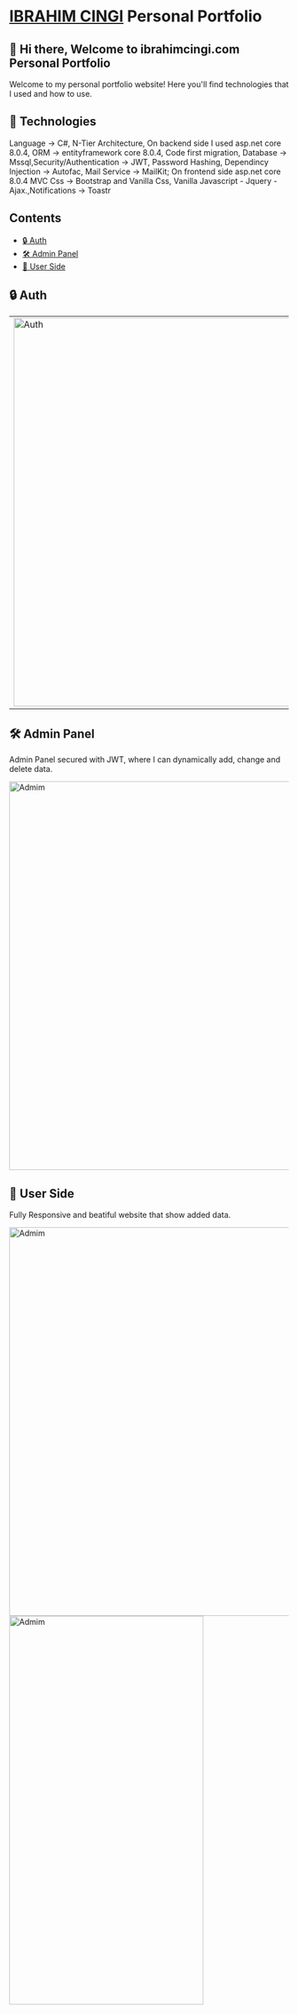 # [IBRAHIM CINGI](https://ibrahimcingi.com) Personal Portfolio

## 👋 Hi there, Welcome to ibrahimcingi.com Personal Portfolio
Welcome to my personal portfolio website! Here you'll find technologies that I used and how to use.

## 🧰 Technologies
Language -> C#, N-Tier Architecture, On backend side I used asp.net core 8.0.4, ORM -> entityframework core 8.0.4, Code first migration,
Database -> Mssql,Security/Authentication -> JWT, Password Hashing, Dependincy Injection -> Autofac, Mail Service -> MailKit;
On frontend side asp.net core 8.0.4 MVC Css -> Bootstrap and Vanilla Css, Vanilla Javascript - Jquery - Ajax.,Notifications -> Toastr

## Contents
- [🔒 Auth](#auth)
- [🛠️ Admin Panel](#admin-panel)
- [👥 User Side](#user-side)


## 🔒 Auth
<table>
  <tr>
    <td>
      <img src="https://github.com/Roestee/MyBlog/assets/103828984/798ed719-bc6f-4241-a319-124fef3b3c71" alt="Auth" width="700" height="700" />
    </td>
    <td>
      With JWT, create Token and save created Token to Cookies. 
    </td>
  </tr>
</table>


## 🛠️ Admin Panel

Admin Panel secured with JWT, where I can dynamically add, change and delete data.

 <img src="https://github.com/Roestee/MyBlog/assets/103828984/79c13af6-d245-463b-b4b8-5ddc1d7d9030" alt="Admim" width="700" height="700" />


## 👥 User Side

Fully Responsive and beatiful website that show added data.

 <img src="https://github.com/Roestee/MyBlog/assets/103828984/f10e879d-1450-45f5-8c7a-42c4dd8274da" alt="Admim" width="600" height="700" />

 <img src="https://github.com/Roestee/MyBlog/assets/103828984/f906640b-39f8-4851-bc4b-49abdd2f91ac" alt="Admim" width="350" height="700" />


